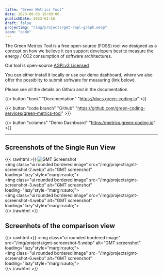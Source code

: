 ```yaml
---
title: "Green Metrics Tool"
date: 2023-08-03 19:00:00
publishDate: 2023-01-16
draft: false
projectimg: "/img/projects/gmt-rapl-graph.webp"
icon: "code"
---
```


The Green Metrics Tool is a free open-source (FOSS) tool we designed as a concept on how we believe it can support
developers best to measure the energy / CO2 consumption of software architectures.

Our tool is open-source [AGPLv3 Licensed](https://github.com/green-coding-services/green-metrics-tool/blob/main/LICENSE)

You can either install it locally or use our demo dashboard, where we also offer the possibilty to submit software for measuring (link below).

Please see all the details on Github and in the documentation.

{{< button "book" "Documentation" "https://docs.green-coding.io" >}}

{{< button "code branch" "Github" "https://github.com/green-coding-services/green-metrics-tool" >}}

{{< button "columns" "Demo Dashboard" "https://metrics.green-coding.io" >}}


---

## Screenshots of the Single Run View

{{< rawhtml >}}
<img class="ui rounded bordered image" src="/img/projects/gmt-screenshot-1.webp" alt="GMT Screenshot" loading="lazy" style="margin:auto;">
<br>
<img class="ui rounded bordered image" src="/img/projects/gmt-screenshot-2.webp" alt="GMT screenshot" loading="lazy"style="margin:auto;">
<br>
<img class="ui rounded bordered image" src="/img/projects/gmt-screenshot-3.webp" alt="GMT screenshot" loading="lazy"style="margin:auto;">
<br>
<img class="ui rounded bordered image" src="/img/projects/gmt-screenshot-4.webp" alt="GMT screenshot" loading="lazy"style="margin:auto;">
<br>
{{< /rawhtml >}}

## Screenhots of the comparison view
{{< rawhtml >}}
<img class="ui rounded bordered image" src="/img/projects/gmt-screenshot-5.webp" alt="GMT screenshot" loading="lazy"style="margin:auto;">
<br>
<img class="ui rounded bordered image" src="/img/projects/gmt-screenshot-6.webp" alt="GMT screenshot" loading="lazy"style="margin:auto;">
<br>
{{< /rawhtml >}}



